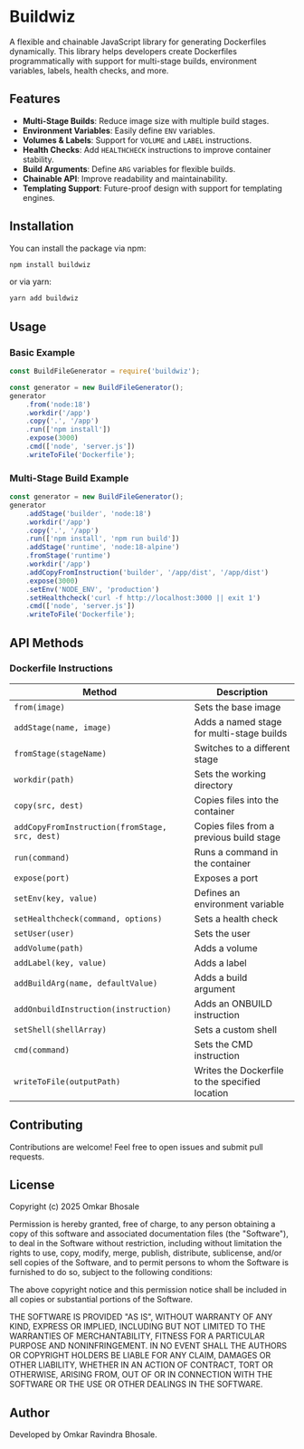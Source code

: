 # Buildwiz

A flexible and chainable JavaScript library for generating Dockerfiles dynamically. This library helps developers create Dockerfiles programmatically with support for multi-stage builds, environment variables, labels, health checks, and more.

## Features

- **Multi-Stage Builds**: Reduce image size with multiple build stages.
- **Environment Variables**: Easily define `ENV` variables.
- **Volumes & Labels**: Support for `VOLUME` and `LABEL` instructions.
- **Health Checks**: Add `HEALTHCHECK` instructions to improve container stability.
- **Build Arguments**: Define `ARG` variables for flexible builds.
- **Chainable API**: Improve readability and maintainability.
- **Templating Support**: Future-proof design with support for templating engines.

## Installation

You can install the package via npm:

```sh
npm install buildwiz
```

or via yarn:

```sh
yarn add buildwiz
```

## Usage

### Basic Example
```javascript
const BuildFileGenerator = require('buildwiz');

const generator = new BuildFileGenerator();
generator
    .from('node:18')
    .workdir('/app')
    .copy('.', '/app')
    .run(['npm install'])
    .expose(3000)
    .cmd(['node', 'server.js'])
    .writeToFile('Dockerfile');
```

### Multi-Stage Build Example
```javascript
const generator = new BuildFileGenerator();
generator
    .addStage('builder', 'node:18')
    .workdir('/app')
    .copy('.', '/app')
    .run(['npm install', 'npm run build'])
    .addStage('runtime', 'node:18-alpine')
    .fromStage('runtime')
    .workdir('/app')
    .addCopyFromInstruction('builder', '/app/dist', '/app/dist')
    .expose(3000)
    .setEnv('NODE_ENV', 'production')
    .setHealthcheck('curl -f http://localhost:3000 || exit 1')
    .cmd(['node', 'server.js'])
    .writeToFile('Dockerfile');
```

## API Methods

### Dockerfile Instructions

| Method                         | Description |
|--------------------------------|-------------|
| `from(image)`                  | Sets the base image |
| `addStage(name, image)`        | Adds a named stage for multi-stage builds |
| `fromStage(stageName)`         | Switches to a different stage |
| `workdir(path)`                | Sets the working directory |
| `copy(src, dest)`              | Copies files into the container |
| `addCopyFromInstruction(fromStage, src, dest)` | Copies files from a previous build stage |
| `run(command)`                 | Runs a command in the container |
| `expose(port)`                 | Exposes a port |
| `setEnv(key, value)`           | Defines an environment variable |
| `setHealthcheck(command, options)` | Sets a health check |
| `setUser(user)`                | Sets the user |
| `addVolume(path)`              | Adds a volume |
| `addLabel(key, value)`         | Adds a label |
| `addBuildArg(name, defaultValue)` | Adds a build argument |
| `addOnbuildInstruction(instruction)` | Adds an ONBUILD instruction |
| `setShell(shellArray)`         | Sets a custom shell |
| `cmd(command)`                 | Sets the CMD instruction |
| `writeToFile(outputPath)`      | Writes the Dockerfile to the specified location |

## Contributing

Contributions are welcome! Feel free to open issues and submit pull requests.

## License

Copyright (c) 2025 Omkar Bhosale

Permission is hereby granted, free of charge, to any person obtaining a copy
of this software and associated documentation files (the "Software"), to deal
in the Software without restriction, including without limitation the rights
to use, copy, modify, merge, publish, distribute, sublicense, and/or sell
copies of the Software, and to permit persons to whom the Software is
furnished to do so, subject to the following conditions:

The above copyright notice and this permission notice shall be included in all
copies or substantial portions of the Software.

THE SOFTWARE IS PROVIDED "AS IS", WITHOUT WARRANTY OF ANY KIND, EXPRESS OR
IMPLIED, INCLUDING BUT NOT LIMITED TO THE WARRANTIES OF MERCHANTABILITY,
FITNESS FOR A PARTICULAR PURPOSE AND NONINFRINGEMENT. IN NO EVENT SHALL THE
AUTHORS OR COPYRIGHT HOLDERS BE LIABLE FOR ANY CLAIM, DAMAGES OR OTHER
LIABILITY, WHETHER IN AN ACTION OF CONTRACT, TORT OR OTHERWISE, ARISING FROM,
OUT OF OR IN CONNECTION WITH THE SOFTWARE OR THE USE OR OTHER DEALINGS IN THE
SOFTWARE.

## Author

Developed by Omkar Ravindra Bhosale.

